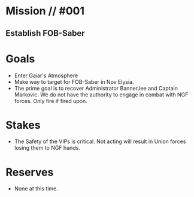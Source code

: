 # Mission // #001
## Establish FOB-Saber
# Goals
- Enter Gaiar's Atmosphere
- Make way to target for FOB-Saber in Nov Elysia. 
- The prime goal is to recover Administrator BannerJee and Captain Markovic. We do not have the authority to engage in combat with NGF forces. Only fire if fired upon.

# Stakes
- The Safety of the VIPs is critical. Not acting will result in Union forces losing them to NGF hands.

# Reserves
- None at this time.